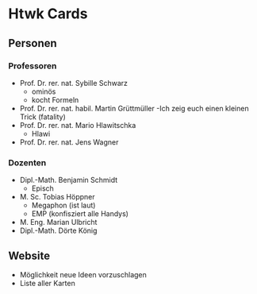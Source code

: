 # Htwk Cards

## Personen

### Professoren

- Prof. Dr. rer. nat. Sybille Schwarz
  - ominös
  - kocht Formeln
- Prof. Dr. rer. nat. habil. Martin Grüttmüller
  -Ich zeig euch einen kleinen Trick (fatality)
- Prof. Dr. rer. nat. Mario Hlawitschka
  - Hlawi
- Prof. Dr. rer. nat. Jens Wagner

### Dozenten

- Dipl.-Math. Benjamin Schmidt
  - Episch
- M. Sc. Tobias Höppner
  - Megaphon (ist laut)
  - EMP (konfisziert alle Handys)
- M. Eng. Marian Ulbricht
- Dipl.-Math. Dörte König

## Website

- Möglichkeit neue Ideen vorzuschlagen
- Liste aller Karten
